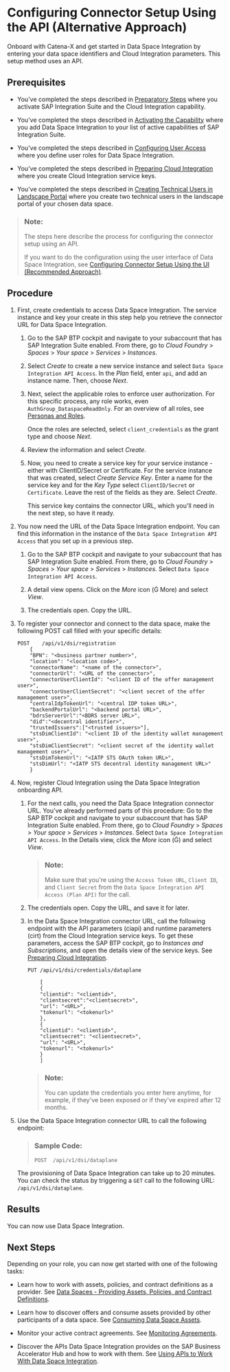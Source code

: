 <!-- loiobfa408ca806d4b9f9a891b37901d75aa -->

<link rel="stylesheet" type="text/css" href="css/sap-icons.css"/>

# Configuring Connector Setup Using the API \(Alternative Approach\)

Onboard with Catena-X and get started in Data Space Integration by entering your data space identifiers and Cloud Integration parameters. This setup method uses an API.



<a name="loiobfa408ca806d4b9f9a891b37901d75aa__prereq_h5t_pd5_jyb"/>

## Prerequisites

-   You've completed the steps described in [Preparatory Steps](preparatory-steps-95366b2.md) where you activate SAP Integration Suite and the Cloud Integration capability.

-   You've completed the steps described in [Activating the Capability](activating-the-capability-b49ad35.md) where you add Data Space Integration to your list of active capabilities of SAP Integration Suite.
-   You've completed the steps described in [Configuring User Access](configuring-user-access-6ae0ff7.md) where you define user roles for Data Space Integration.

-   You've completed the steps described in [Preparing Cloud Integration](preparing-cloud-integration-07f81f2.md) where you create Cloud Integration service keys.

-   You've completed the steps described in [Creating Technical Users in Landscape Portal](creating-technical-users-in-landscape-portal-b95f0ef.md) where you create two technical users in the landscape portal of your chosen data space.


> ### Note:  
> The steps here describe the process for configuring the connector setup using an API.
> 
> If you want to do the configuration using the user interface of Data Space Integration, see [Configuring Connector Setup Using the UI \(Recommended Approach\)](configuring-connector-setup-using-the-ui-recommended-approach-4909d3f.md).



<a name="loiobfa408ca806d4b9f9a891b37901d75aa__steps_p54_vlj_pyb"/>

## Procedure

1.  First, create credentials to access Data Space Integration. The service instance and key your create in this step help you retrieve the connector URL for Data Space Integration.

    1.  Go to the SAP BTP cockpit and navigate to your subaccount that has SAP Integration Suite enabled. From there, go to *Cloud Foundry* \> *Spaces* \> *Your space* \> *Services* \> *Instances*.

    2.  Select *Create* to create a new service instance and select `Data Space Integration API Access`. In the *Plan* field, enter `api`, and add an instance name. Then, choose *Next*.

    3.  Next, select the applicable roles to enforce user authorization. For this specific process, any role works, even `AuthGroup_DataspaceReadOnly`. For an overview of all roles, see [Personas and Roles](60-Security/identity-and-access-management-for-data-space-integration-211c66a.md#loio211c66a2f65e4bf0ad0e93e68cfff984__section_cxz_vsk_pcc).

        Once the roles are selected, select `client_credentials` as the grant type and choose *Next*.

    4.  Review the information and select *Create*.

    5.  Now, you need to create a service key for your service instance - either with ClientID/Secret or Certificate. For the service instance that was created, select *Create Service Key*. Enter a name for the service key and for the *Key Type* select `ClientID/Secret` or `Certificate`. Leave the rest of the fields as they are. Select *Create*.

        This service key contains the connector URL, which you'll need in the next step, so have it ready.


2.  You now need the URL of the Data Space Integration endpoint. You can find this information in the instance of the `Data Space Integration API Access` that you set up in a previous step.

    1.  Go to the SAP BTP cockpit and navigate to your subaccount that has SAP Integration Suite enabled. From there, go to *Cloud Foundry* \> *Spaces* \> *Your space* \> *Services* \> *Instances*. Select `Data Space Integration API Access`.

    2.  A detail view opens. Click on the *More* icon \(<span class="SAP-icons-V5"></span> More\) and select *View*.

    3.  The credentials open. Copy the URL.


3.  To register your connector and connect to the data space, make the following POST call filled with your specific details:

    ```
    POST	/api/v1/dsi/registration				
    	{
    	"BPN": "<business partner number>",
    	"location": "<location code>",
    	"connectorName": "<name of the connector>",
    	"connectorUrl": "<URL of the connector>",
    	"connectorUserClientId": "<client ID of the offer management user>",
    	"connectorUserClientSecret": "<client secret of the offer management user>",
    	"centralIdpTokenUrl": "<central IDP token URL>",
    	"backendPortalUrl": "<backend portal URL>",
    	"bdrsServerUrl":"<BDRS server URL>",
    	"did":"<decentral identifier>",
    	"trustedIssuers":["<trusted issuers>"], 
    	"stsDimClientId": "<client ID of the identity wallet management user>",
    	"stsDimClientSecret": "<client secret of the identity wallet management user>",
    	"stsDimTokenUrl": "<IATP STS OAuth token URL>",
    	"stsDimUrl": "<IATP STS decentral identity management URL>"
    	}
    ```

4.  Now, register Cloud Integration using the Data Space Integration onboarding API.

    1.  For the next calls, you need the Data Space Integration connector URL. You've already performed parts of this procedure: Go to the SAP BTP cockpit and navigate to your subaccount that has SAP Integration Suite enabled. From there, go to *Cloud Foundry* \> *Spaces* \> *Your space* \> *Services* \> *Instances*. Select `Data Space Integration API Access`. In the Details view, click the *More* icon \(<span class="SAP-icons-V5"></span>\) and select *View*.

        > ### Note:  
        > Make sure that you're using the `Access Token URL`, `Client ID`, and `Client Secret` from the `Data Space Integration API Access (Plan API)` for the call.

    2.  The credentials open. Copy the URL, and save it for later.

    3.  In the Data Space Integration connector URL, call the following endpoint with the API parameters \(ciapi\) and runtime parameters \(cirt\) from the Cloud Integration service keys. To get these parameters, access the SAP BTP cockpit, go to *Instances and Subscriptions*, and open the details view of the service keys. See [Preparing Cloud Integration](preparing-cloud-integration-07f81f2.md).

        ```
        PUT	/api/v1/dsi/credentials/dataplane
        									
        	[     
        	{
        	"clientid": "<clientid>",
        	"clientsecret":"<clientsecret>",
        	"url": "<URL>",
        	"tokenurl": "<tokenurl>"
        	},
        	{
        	"clientid": "<clientid>",
        	"clientsecret": "<clientsecret>",
        	"url": "<URL>",
        	"tokenurl": "<tokenurl>"
        	}
        	]
        ```

        > ### Note:  
        > You can update the credentials you enter here anytime, for example, if they've been exposed or if they've expired after 12 months.


5.  Use the Data Space Integration connector URL to call the following endpoint:

    > ### Sample Code:  
    > ```
    > POST	/api/v1/dsi/dataplane
    > ```

    The provisioning of Data Space Integration can take up to 20 minutes. You can check the status by triggering a `GET` call to the following URL: `/api/v1/dsi/dataplane`.




<a name="loiobfa408ca806d4b9f9a891b37901d75aa__result_t3z_p25_jyb"/>

## Results

You can now use Data Space Integration.



<a name="loiobfa408ca806d4b9f9a891b37901d75aa__postreq_cy4_m4c_kcc"/>

## Next Steps

Depending on your role, you can now get started with one of the following tasks:

-   Learn how to work with assets, policies, and contract definitions as a provider. See [Data Spaces - Providing Assets, Policies, and Contract Definitions](50-Development/data-spaces-providing-assets-policies-and-contract-definitions-079b342.md).

-   Learn how to discover offers and consume assets provided by other participants of a data space. See [Consuming Data Space Assets](consuming-data-space-assets-5c0cdb8.md).

-   Monitor your active contract agreements. See [Monitoring Agreements](50-Development/monitoring-agreements-a247cc4.md).

-   Discover the APIs Data Space Integration provides on the SAP Business Accelerator Hub and how to work with them. See [Using APIs to Work With Data Space Integration](using-apis-to-work-with-data-space-integration-411fd1e.md).


